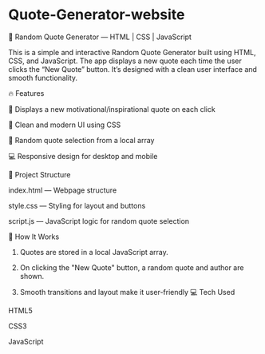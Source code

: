 # Quote-Generator-website
📝 Random Quote Generator — HTML | CSS | JavaScript

This is a simple and interactive Random Quote Generator built using HTML, CSS, and JavaScript. The app displays a new quote each time the user clicks the “New Quote” button. It’s designed with a clean user interface and smooth functionality.

🔥 Features

🧠 Displays a new motivational/inspirational quote on each click

🎨 Clean and modern UI using CSS

🔁 Random quote selection from a local array

💻 Responsive design for desktop and mobile

📁 Project Structure

index.html — Webpage structure

style.css — Styling for layout and buttons

script.js — JavaScript logic for random quote selection

🧪 How It Works

1. Quotes are stored in a local JavaScript array.

2. On clicking the "New Quote" button, a random quote and author are shown.

3. Smooth transitions and layout make it user-friendly
💻 Tech Used

HTML5

CSS3

JavaScript 
